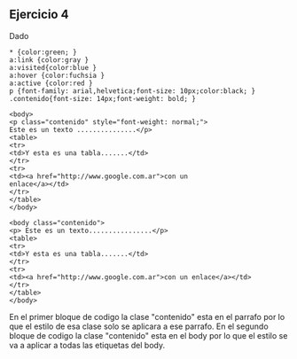 ## Ejercicio 4
Dado
```
* {color:green; }
a:link {color:gray }
a:visited{color:blue }
a:hover {color:fuchsia }
a:active {color:red }
p {font-family: arial,helvetica;font-size: 10px;color:black; }
.contenido{font-size: 14px;font-weight: bold; }
```
```
<body>
<p class="contenido" style="font-weight: normal;">
Este es un texto ...............</p>
<table>
<tr>
<td>Y esta es una tabla.......</td>
</tr>
<tr>
<td><a href="http://www.google.com.ar">con un
enlace</a></td>
</tr>
</table>
</body>
```
```
<body class="contenido">
<p> Este es un texto................</p>
<table>
<tr>
<td>Y esta es una tabla.......</td>
</tr>
<tr>
<td><a href="http://www.google.com.ar">con un enlace</a></td>
</tr>
</table>
</body>
```
En el primer bloque de codigo la clase "contenido" esta en el parrafo por lo que el estilo de esa clase solo se aplicara a ese parrafo.
En el segundo bloque de codigo la clase "contenido" esta en el body por lo que el estilo se va a aplicar a todas las etiquetas del body.
